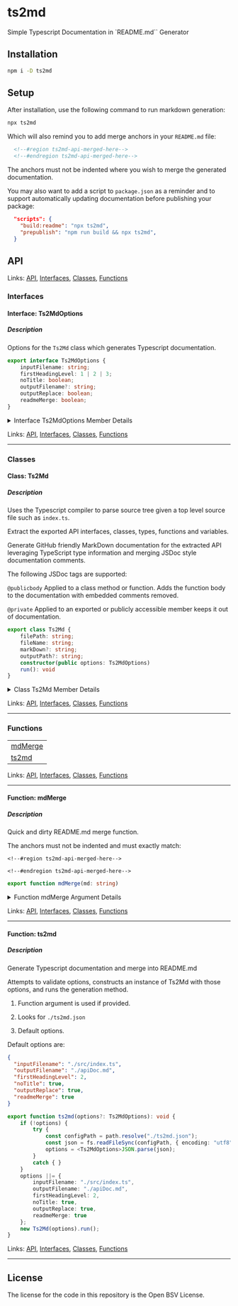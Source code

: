 # ts2md

Simple Typescript Documentation in `README.md`` Generator

## Installation

```bash
npm i -D ts2md
```

## Setup

After installation, use the following command to run markdown generation:

```bash
npx ts2md
```

Which will also remind you to add merge anchors in your `README.md` file:

```md
  <!--#region ts2md-api-merged-here-->
  <!--#endregion ts2md-api-merged-here-->
```

The anchors must not be indented where you wish to merge the generated documentation.

You may also want to add a script to `package.json` as a reminder and to support
automatically updating documentation before publishing your package:

```json
  "scripts": {
    "build:readme": "npx ts2md",
    "prepublish": "npm run build && npx ts2md",
  }
```

## API

<!--#region ts2md-api-merged-here-->
Links: [API](#api), [Interfaces](#interfaces), [Classes](#classes), [Functions](#functions)

### Interfaces

#### Interface: Ts2MdOptions

##### Description

Options for the `Ts2Md` class which generates Typescript documentation.

```ts
export interface Ts2MdOptions {
    inputFilename: string;
    firstHeadingLevel: 1 | 2 | 3;
    noTitle: boolean;
    outputFilename?: string;
    outputReplace: boolean;
    readmeMerge: boolean;
}
```

<details>

<summary>Interface Ts2MdOptions Member Details</summary>

###### inputFilename

Primary typescript source file, default is `./src/index.ts`

###### firstHeadingLevel

The heading level for the first generated heading.

###### noTitle

Set to true if generated markdown will be merged into
a file that already includes a containing header.

###### outputFilename

If valid, a copy of the generated markdown documentation will be
saved to this file.

###### outputReplace

Set to true to attempt to delete an existing output file before
writing new output.

###### readmeMerge

Set to true if the generated output should be merged into README.md

Currently README.md must exist at `./README.md`

and must contain the following merge start and merge end anchors:

   `<!--#region ts2md-api-merged-here-->`

   `<!--#endregion ts2md-api-merged-here-->`
   
The anchors must not be indented.

</details>

Links: [API](#api), [Interfaces](#interfaces), [Classes](#classes), [Functions](#functions)

---
### Classes

#### Class: Ts2Md

##### Description

Uses the Typescript compiler to parse source tree given a top level source file such as `index.ts`.

Extract the exported API interfaces, classes, types, functions and variables.

Generate GitHub friendly MarkDown documentation for the extracted API leveraging TypeScript type information
and merging JSDoc style documentation comments.

The following JSDoc tags are supported:

   `@publicbody` Applied to a class method or function. Adds the function body to the documentation with embedded comments removed.

   `@private` Applied to an exported or publicly accessible member keeps it out of documentation.

```ts
export class Ts2Md {
    filePath: string;
    fileName: string;
    markDown?: string;
    outputPath?: string;
    constructor(public options: Ts2MdOptions) 
    run(): void 
}
```

<details>

<summary>Class Ts2Md Member Details</summary>

###### constructor

Construct a new instance configured for `run` method to be called next.

###### fileName

The top level inupt Typescript file's filename without path

###### filePath

The top level inupt Typescript file's filename with full path.

###### markDown

The generated documentation as markdown string

###### outputPath

The file path to which `markDown` was written.

###### run

Generates the documentation markdown and write's it to output file
and/or merges it to README.md

</details>

Links: [API](#api), [Interfaces](#interfaces), [Classes](#classes), [Functions](#functions)

---
### Functions

| |
| --- |
| [mdMerge](#function-mdmerge) |
| [ts2md](#function-ts2md) |

Links: [API](#api), [Interfaces](#interfaces), [Classes](#classes), [Functions](#functions)

---

#### Function: mdMerge

##### Description

Quick and dirty README.md merge function.

The anchors must not be indented and must exactly match:

   `<!--#region ts2md-api-merged-here-->`

   `<!--#endregion ts2md-api-merged-here-->`

```ts
export function mdMerge(md: string) 
```

<details>

<summary>Function mdMerge Argument Details</summary>

###### md

The markdown to insert between the start and end anchors.</details>

Links: [API](#api), [Interfaces](#interfaces), [Classes](#classes), [Functions](#functions)

---
#### Function: ts2md

##### Description

Generate Typescript documentation and merge into README.md

Attempts to validate options, constructs an instance of Ts2Md with those options, and runs the generation method.

1. Function argument is used if provided.

2. Looks for `./ts2md.json`

3. Default options.

Default options are:

```json
{
  "inputFilename": "./src/index.ts",
  "outputFilename": "./apiDoc.md",
  "firstHeadingLevel": 2,
  "noTitle": true,
  "outputReplace": true,
  "readmeMerge": true
}
```

```ts
export function ts2md(options?: Ts2MdOptions): void {
    if (!options) {
        try {
            const configPath = path.resolve("./ts2md.json");
            const json = fs.readFileSync(configPath, { encoding: "utf8" });
            options = <Ts2MdOptions>JSON.parse(json);
        }
        catch { }
    }
    options ||= {
        inputFilename: "./src/index.ts",
        outputFilename: "./apiDoc.md",
        firstHeadingLevel: 2,
        noTitle: true,
        outputReplace: true,
        readmeMerge: true
    };
    new Ts2Md(options).run();
}
```

Links: [API](#api), [Interfaces](#interfaces), [Classes](#classes), [Functions](#functions)

---

<!--#endregion ts2md-api-merged-here-->

## License

The license for the code in this repository is the Open BSV License.
